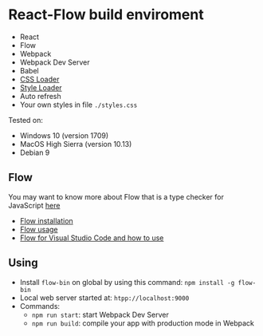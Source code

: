 # React-Flow build enviroment
* React
* Flow
* Webpack
* Webpack Dev Server
* Babel
* [CSS Loader](https://github.com/webpack-contrib/css-loader)
* [Style Loader](https://github.com/webpack-contrib/style-loader)
* Auto refresh
* Your own styles in file `./styles.css`

Tested on:
* Windows 10 (version 1709)
* MacOS High Sierra (version 10.13)
* Debian 9

## Flow
You may want to know more about Flow that is a type checker for JavaScript [here](https://flow.org/)
* [Flow installation](https://flow.org/en/docs/install/)
* [Flow usage](https://flow.org/en/docs/usage/)
* [Flow for Visual Studio Code and how to use](https://marketplace.visualstudio.com/items?itemName=flowtype.flow-for-vscode)

## Using
* Install `flow-bin` on global by using this command: `npm install -g flow-bin`
* Local web server started at: `htpp://localhost:9000`
* Commands:
    * `npm run start`: start Webpack Dev Server
    * `npm run build`: compile your app with production mode in Webpack
